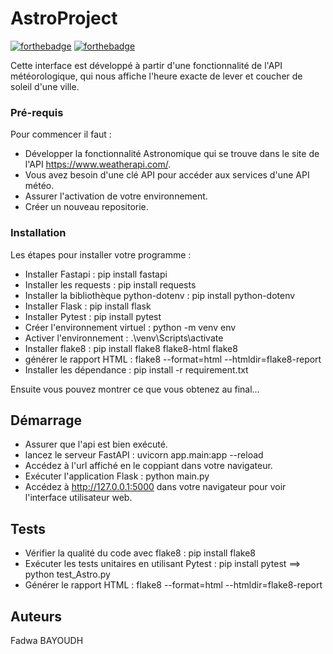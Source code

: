 # AstroProject

[![forthebadge](http://forthebadge.com/images/badges/built-with-love.svg)](http://forthebadge.com)  [![forthebadge](http://forthebadge.com/images/badges/powered-by-electricity.svg)](http://forthebadge.com)

Cette interface est développé à partir d'une fonctionnalité de l'API météorologique, qui nous affiche l'heure exacte de lever et coucher de soleil d'une ville.

### Pré-requis

Pour commencer il faut :

- Développer la fonctionnalité Astronomique qui se trouve dans le site de l'API https://www.weatherapi.com/.
- Vous avez besoin d'une clé API pour accéder aux services d'une API météo.
- Assurer l'activation de votre environnement.
- Créer un nouveau repositorie.
### Installation

Les étapes pour installer votre programme :
- Installer Fastapi : pip install fastapi
- Installer les requests : pip install requests
- Installer la bibliothèque python-dotenv : pip install python-dotenv
- Installer Flask : pip install flask
- Installer Pytest : pip install pytest 
- Créer l'environnement virtuel : python -m venv env
- Activer l'environnement : .\venv\Scripts\activate
- Installer flake8 : pip install flake8 flake8-html flake8
- générer le rapport HTML : flake8 --format=html --htmldir=flake8-report
- Installer les dépendance : pip install -r requirement.txt

Ensuite vous pouvez montrer ce que vous obtenez au final...

## Démarrage

- Assurer que l'api est bien exécuté.
- lancez le serveur FastAPI : uvicorn app.main:app --reload
- Accédez à l'url affiché en le coppiant dans votre navigateur.
- Exécuter l'application Flask  : python main.py
- Accédez à http://127.0.0.1:5000 dans votre navigateur pour voir l'interface utilisateur web.

## Tests

- Vérifier la qualité du code avec flake8 : pip install flake8
- Exécuter les tests unitaires en utilisant Pytest : pip install pytest ==> python test_Astro.py
- Générer le rapport HTML : flake8 --format=html --htmldir=flake8-report

## Auteurs

Fadwa BAYOUDH


